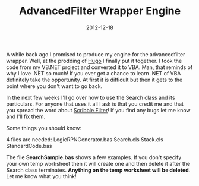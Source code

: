 ﻿---
date: 2012-12-18
title: AdvancedFilter Wrapper Engine
subTitle: for VBA Enthusiasts
tags: 
    - advanced-filter
    - excel
    - wrapper-engine
---

A while back ago I promised to produce my engine for the advancedfilter wrapper. Well, at the prodding of <a href="http://blog.contextures.com/archives/2011/03/02/excel-autofilter-or-advanced-filter/#comment-43397">Hugo</a> I finally put it together. I took the code from my VB.NET project and converted it to VBA. Man, that reminds of why I love .NET so much! If you ever get a chance to learn .NET of VBA definitely take the opportunity. At first it is difficult but then it gets to the point where you don't want to go back.

In the next few weeks I'll go over how to use the Search class and its particulars. For anyone that uses it all I ask is that you credit me and that you spread the word about <a href="products/scribble-filter/">Scribble Filter</a>! If you find any bugs let me know and I'll fix them.

Some things you should know:

4 files are needed:
LogicRPNGenerator.bas
Search.cls
Stack.cls
StandardCode.bas

The file <strong>SearchSample.bas</strong> shows a few examples. If you don't specify your own temp worksheet then it will create one and then delete it after the Search class terminates. <strong>Anything on the temp worksheet will be deleted</strong>. Let me know what you think!
